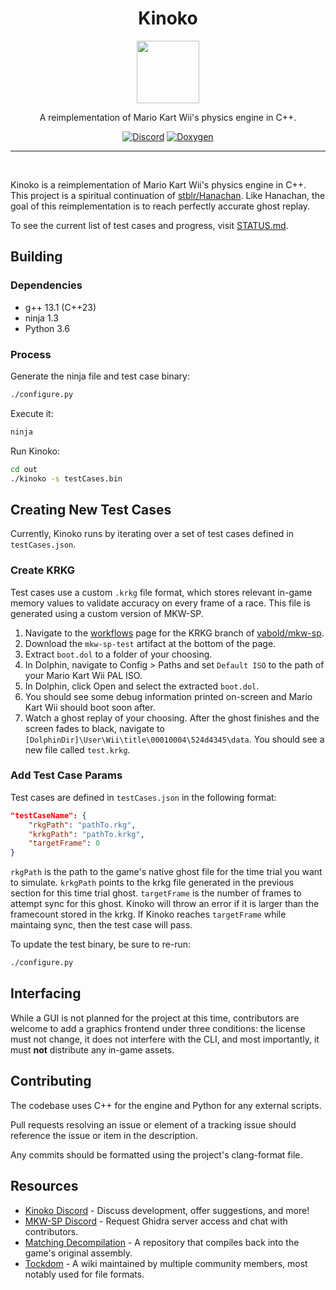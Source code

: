 <div align="center">
  <h1>Kinoko</h1>
  <img src="https://github.com/vabold/Kinoko/assets/16770560/0e4ef63a-409a-40e4-8801-d30a27d7f7b5" width=100>

  A reimplementation of Mario Kart Wii's physics engine in C++.

[![Discord](https://img.shields.io/badge/Discord-grey?logo=discord)](https://discord.gg/qjt66ptQde)
[![Doxygen](https://img.shields.io/badge/📚%20Docs-grey)](https://vabold.github.io/Kinoko/docs/html/index.html)
</div>
<hr/><br/>


Kinoko is a reimplementation of Mario Kart Wii's physics engine in C++. This project is a spiritual continuation of [stblr/Hanachan](https://github.com/stblr/Hanachan). Like Hanachan, the goal of this reimplementation is to reach perfectly accurate ghost replay.

To see the current list of test cases and progress, visit [STATUS.md](STATUS.md).

## Building

### Dependencies

- g++ 13.1 (C++23)
- ninja 1.3
- Python 3.6

### Process

Generate the ninja file and test case binary:

```bash
./configure.py
```

Execute it:

```bash
ninja
```

Run Kinoko:

```bash
cd out
./kinoko -s testCases.bin
```

## Creating New Test Cases

Currently, Kinoko runs by iterating over a set of test cases defined in `testCases.json`.

### Create KRKG

Test cases use a custom `.krkg` file format, which stores relevant in-game memory values to validate accuracy on every frame of a race. This file is generated using a custom version of MKW-SP.

1. Navigate to the [workflows](https://github.com/vabold/mkw-sp/actions?query=branch%3Akrkg) page for the KRKG branch of [vabold/mkw-sp](https://github.com/vabold/mkw-sp).
2. Download the `mkw-sp-test` artifact at the bottom of the page.
3. Extract `boot.dol` to a folder of your choosing.
4. In Dolphin, navigate to Config > Paths and set `Default ISO` to the path of your Mario Kart Wii PAL ISO.
5. In Dolphin, click Open and select the extracted `boot.dol`.
6. You should see some debug information printed on-screen and Mario Kart Wii should boot soon after.
7. Watch a ghost replay of your choosing. After the ghost finishes and the screen fades to black, navigate to `[DolphinDir]\User\Wii\title\00010004\524d4345\data`. You should see a new file called `test.krkg`.

### Add Test Case Params

Test cases are defined in `testCases.json` in the following format:

```json
"testCaseName": {
    "rkgPath": "pathTo.rkg",
    "krkgPath": "pathTo.krkg",
    "targetFrame": 0
}
```

`rkgPath` is the path to the game's native ghost file for the time trial you want to simulate. `krkgPath` points to the krkg file generated in the previous section for this time trial ghost. `targetFrame` is the number of frames to attempt sync for this ghost. Kinoko will throw an error if it is larger than the framecount stored in the krkg. If Kinoko reaches `targetFrame` while maintaing sync, then the test case will pass.

To update the test binary, be sure to re-run:

```bash
./configure.py
```

## Interfacing

While a GUI is not planned for the project at this time, contributors are welcome to add a graphics frontend under three conditions: the license must not change, it does not interfere with the CLI, and most importantly, it must **not** distribute any in-game assets.

## Contributing

The codebase uses C++ for the engine and Python for any external scripts.

Pull requests resolving an issue or element of a tracking issue should reference the issue or item in the description.

Any commits should be formatted using the project's clang-format file.

## Resources

- [Kinoko Discord](https://discord.gg/qjt66ptQde) - Discuss development, offer suggestions, and more!
- [MKW-SP Discord](https://discord.gg/TPSKtyKgqD) - Request Ghidra server access and chat with contributors.
- [Matching Decompilation](https://github.com/riidefi/mkw) - A repository that compiles back into the game's original assembly.
- [Tockdom](http://wiki.tockdom.com/wiki/Main_Page) - A wiki maintained by multiple community members, most notably used for file formats.
